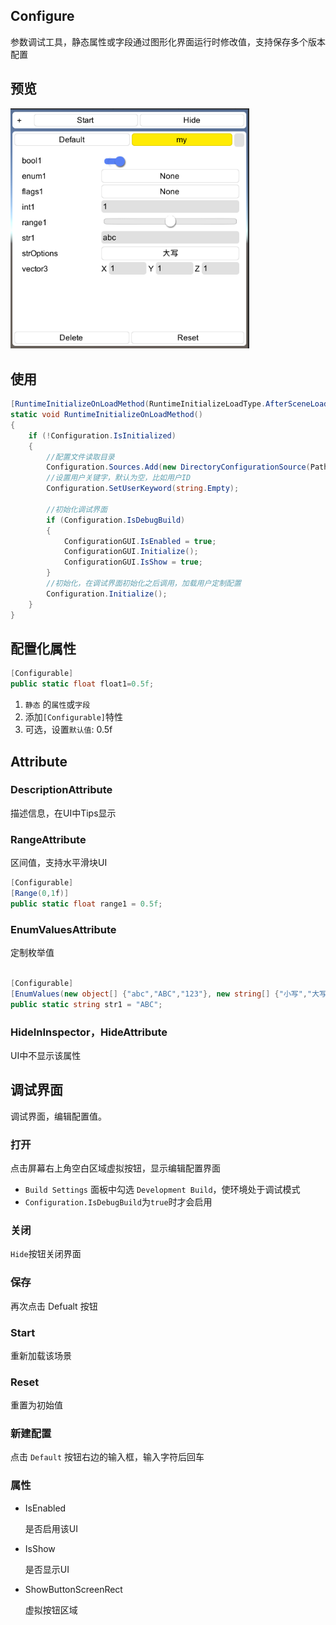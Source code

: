 ## Configure

参数调试工具，静态属性或字段通过图形化界面运行时修改值，支持保存多个版本配置



## 预览

<img src="doc/preview.PNG" style="zoom: 80%;" />

## 使用

```c#
[RuntimeInitializeOnLoadMethod(RuntimeInitializeLoadType.AfterSceneLoad)]
static void RuntimeInitializeOnLoadMethod()
{
    if (!Configuration.IsInitialized)
    {
        //配置文件读取目录
        Configuration.Sources.Add(new DirectoryConfigurationSource(Path.Combine(Application.persistentDataPath, Configuration.ConfigDirectory)));
        //设置用户关键字，默认为空，比如用户ID
        Configuration.SetUserKeyword(string.Empty);
        
        //初始化调试界面
        if (Configuration.IsDebugBuild)
        {
            ConfigurationGUI.IsEnabled = true;
            ConfigurationGUI.Initialize();
            ConfigurationGUI.IsShow = true;
        }
        //初始化，在调试界面初始化之后调用，加载用户定制配置
        Configuration.Initialize();
    }
}
```

### 






## 配置化属性


```c#
[Configurable]
public static float float1=0.5f;
```

1. `静态` 的`属性`或`字段`
2. 添加`[Configurable]`特性
3. 可选，设置`默认值`: 0.5f



## Attribute

### DescriptionAttribute

描述信息，在UI中Tips显示



### RangeAttribute

区间值，支持水平滑块UI

```c#
[Configurable]
[Range(0,1f)]
public static float range1 = 0.5f;
```



### EnumValuesAttribute

定制枚举值

```c#

[Configurable]
[EnumValues(new object[] {"abc","ABC","123"}, new string[] {"小写","大写","数字"})]
public static string str1 = "ABC";
```



### HideInInspector，HideAttribute

UI中不显示该属性





## 调试界面

调试界面，编辑配置值。



### 打开

点击屏幕右上角空白区域虚拟按钮，显示编辑配置界面

- `Build Settings` 面板中勾选 `Development Build`，使环境处于调试模式
-  `Configuration.IsDebugBuild`为`true`时才会启用

### 关闭

`Hide`按钮关闭界面

### 保存

再次点击 Defualt 按钮

### Start

重新加载该场景

### Reset

重置为初始值

### 新建配置

点击 `Default` 按钮右边的输入框，输入字符后回车



### 属性

- IsEnabled

  是否启用该UI

- IsShow

  是否显示UI

- ShowButtonScreenRect

  虚拟按钮区域
